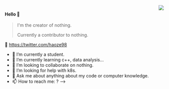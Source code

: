 <img align="right" src="https://github-readme-stats.vercel.app/api?username=haozewu&show_icons=true&icon_color=805AD5&text_color=718096&bg_color=ffffff&hide_title=true" />

#### Hello 👏

> I'm the creator of nothing.
>
> Currently a contributor to nothing.

🔗 https://twitter.com/haoze98


- 🔭 I’m currently a student.
- 🌱 I’m currently learning c++, data analysis...
- 👯 I’m looking to collaborate on nothing.
- 🤔 I’m looking for help with k8s.
- 💬 Ask me about anything about my code or computer knowledge.
- 📫 How to reach me: ?
-->
